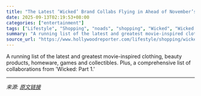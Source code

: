 ```yaml
---
title: "The Latest ‘Wicked’ Brand Collabs Flying in Ahead of November’s ‘Wicked: For Good’ Release"
date: 2025-09-13T02:19:53+08:00
categories: ["entertainment"]
tags: ["Lifestyle", "Shopping", "noads", "shopping", "Wicked", "Wicked: For Good"]
summary: "A running list of the latest and greatest movie-inspired clothing, beauty products, homeware, games and collectibles. Plus, a comprehensive list of collaborations from 'Wicked: Part 1.'"
source_url: "https://www.hollywoodreporter.com/lifestyle/shopping/wicked-movie-fashion-home-beauty-products-collectibles-1235992642/"
---
```


A running list of the latest and greatest movie-inspired clothing, beauty products, homeware, games and collectibles. Plus, a comprehensive list of collaborations from 'Wicked: Part 1.'

---

*来源: [原文链接](https://www.hollywoodreporter.com/lifestyle/shopping/wicked-movie-fashion-home-beauty-products-collectibles-1235992642/)*
